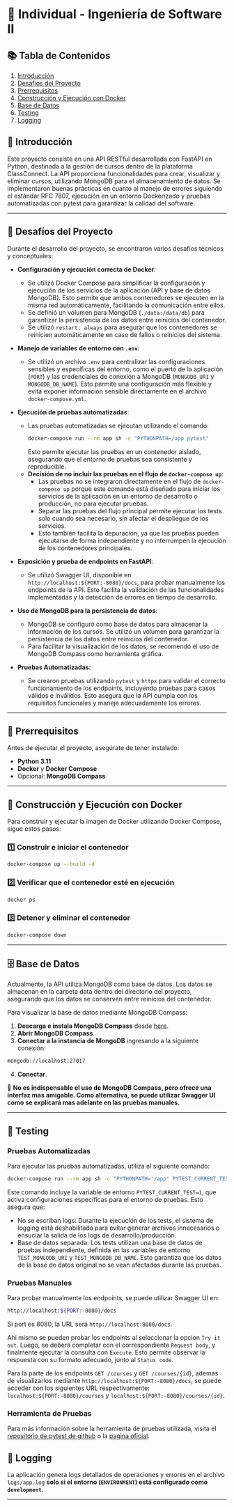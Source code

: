 # 📌 Individual - Ingeniería de Software II

## 📚 Tabla de Contenidos

1. [Introducción](#📖-introducción)
2. [Desafíos del Proyecto](#🚀-desafíos-del-proyecto)
3. [Prerrequisitos](#🔧-prerrequisitos)
4. [Construcción y Ejecución con Docker](#🐳-construcción-y-ejecución-con-docker)
5. [Base de Datos](#🗄️-base-de-datos)
6. [Testing](#🧪-testing)
7. [Logging](#📜-logging)

## 📖 Introducción

Este proyecto consiste en una API RESTful desarrollada con FastAPI en Python, destinada a la gestión de cursos dentro de la plataforma ClassConnect. La API proporciona funcionalidades para crear, visualizar y eliminar cursos, utilizando MongoDB para el almacenamiento de datos. Se implementaron buenas prácticas en cuanto al manejo de errores siguiendo el estándar RFC 7807, ejecución en un entorno Dockerizado y pruebas automatizadas con pytest para garantizar la calidad del software.

---

## 🚀 Desafíos del Proyecto

Durante el desarrollo del proyecto, se encontraron varios desafíos técnicos y conceptuales:

- **Configuración y ejecución correcta de Docker**:
  - Se utilizó Docker Compose para simplificar la configuración y ejecución de los servicios de la aplicación (API y base de datos MongoDB). Esto permite que ambos contenedores se ejecuten en la misma red automáticamente, facilitando la comunicación entre ellos.
  - Se definió un volumen para MongoDB (`./data:/data/db`) para garantizar la persistencia de los datos entre reinicios del contenedor.
  - Se utilizó `restart: always` para asegurar que los contenedores se reinicien automáticamente en caso de fallos o reinicios del sistema.

- **Manejo de variables de entorno con `.env`**:
  - Se utilizó un archivo `.env` para centralizar las configuraciones sensibles y específicas del entorno, como el puerto de la aplicación (`PORT`) y las credenciales de conexión a MongoDB (`MONGODB_URI` y `MONGODB_DB_NAME`). Esto permite una configuración más flexible y evita exponer información sensible directamente en el archivo `docker-compose.yml`.

- **Ejecución de pruebas automatizadas**:
  - Las pruebas automatizadas se ejecutan utilizando el comando:
    ```sh
    docker-compose run --rm app sh -c "PYTHONPATH=/app pytest"
    ```
    Esto permite ejecutar las pruebas en un contenedor aislado, asegurando que el entorno de pruebas sea consistente y reproducible.
  - **Decisión de no incluir las pruebas en el flujo de `docker-compose up`**:
    - Las pruebas no se integraron directamente en el flujo de `docker-compose up` porque este comando está diseñado para iniciar los servicios de la aplicación en un entorno de desarrollo o producción, no para ejecutar pruebas.
    - Separar las pruebas del flujo principal permite ejecutar los tests solo cuando sea necesario, sin afectar el despliegue de los servicios.
    - Esto también facilita la depuración, ya que las pruebas pueden ejecutarse de forma independiente y no interrumpen la ejecución de los contenedores principales.

- **Exposición y prueba de endpoints en FastAPI**:
  - Se utilizó Swagger UI, disponible en `http://localhost:${PORT:-8080}/docs`, para probar manualmente los endpoints de la API. Esto facilita la validación de las funcionalidades implementadas y la detección de errores en tiempo de desarrollo.

- **Uso de MongoDB para la persistencia de datos**:
  - MongoDB se configuró como base de datos para almacenar la información de los cursos. Se utilizó un volumen para garantizar la persistencia de los datos entre reinicios del contenedor.
  - Para facilitar la visualización de los datos, se recomendó el uso de MongoDB Compass como herramienta gráfica.

- **Pruebas Automatizadas**:
  - Se crearon pruebas utilizando `pytest` y `httpx` para validar el correcto funcionamiento de los endpoints, incluyendo pruebas para casos válidos e inválidos. Esto asegura que la API cumpla con los requisitos funcionales y maneje adecuadamente los errores.
---

## 🔧 Prerrequisitos

Antes de ejecutar el proyecto, asegúrate de tener instalado:

- **Python 3.11**
- **Docker** y **Docker Compose**
- Opcional: **MongoDB Compass**

---

## 🐳 Construcción y Ejecución con Docker

Para construir y ejecutar la imagen de Docker utilizando Docker Compose, sigue estos pasos:

### 1️⃣ Construir e iniciar el contenedor
```sh
docker-compose up --build -d
```

### 2️⃣ Verificar que el contenedor esté en ejecución
```sh
docker ps
```

### 3️⃣ Detener y eliminar el contenedor
```sh
docker-compose down
```

---

## 🗄️ Base de Datos

Actualmente, la API utiliza MongoDB como base de datos. Los datos se almacenan en la carpeta data dentro del directorio del proyecto, asegurando que los datos se conserven entre reinicios del contenedor.

Para visualizar la base de datos mediante MongoDB Compass:

1. **Descarga e instala MongoDB Compass** desde [here](https://www.mongodb.com/try/download/compass).
2. **Abrir MongoDB Compass**.
3. **Conectar a la instancia de MongoDB** ingresando a la siguiente conexión:
```sh
mongodb://localhost:27017
```
4. **Conectar**.

🚨 **No es indispensable el uso de MongoDB Compass, pero ofrece una interfaz mas amigable. Como alternativa, se puede utilizar Swagger UI como se explicará mas adelante en las pruebas manuales.**

---

## 🧪 Testing

### Pruebas Automatizadas

Para ejecutar las pruebas automatizadas, utiliza el siguiente comando:
```sh
docker-compose run --rm app sh -c "PYTHONPATH='/app' PYTEST_CURRENT_TEST=1 pytest"
```

Este comando incluye la variable de entorno `PYTEST_CURRENT_TEST=1`, que activa configuraciones específicas para el entorno de pruebas. Esto asegura que:

- No se escriban logs: Durante la ejecución de los tests, el sistema de logging está deshabilitado para evitar generar archivos innecesarios o ensuciar la salida de los logs de desarrollo/producción.
- Base de datos separada: Los tests utilizan una base de datos de pruebas independiente, definida en las variables de entorno `TEST_MONGODB_URI` y `TEST_MONGODB_DB_NAME`. Esto garantiza que los datos de la base de datos original no se vean afectados durante las pruebas.

### Pruebas Manuales

Para probar manualmente los endpoints, se puede utilizar Swagger UI en:
```sh
http://localhost:${PORT:-8080}/docs
```
Si port es 8080, la URL será `http://localhost:8080/docs`.

Ahi mismo se pueden probar los endpoints al seleccionar la opcion `Try it out`. Luego, se deberá completar con el correspondiente `Request body`, y finalmente ejecutar la consulta con `Execute`. Esto permite observar la respuesta con su formato adecuado, junto al `Status code`.

Para la parte de los endpoints `GET /courses` y `GET /courses/{id}`, ademas de visualizarlos mediante `http://localhost:${PORT:-8080}/docs`, se puede acceder con los siguientes URL respectivamente: `localhost:${PORT:-8080}/courses` y `localhost:${PORT:-8080}/courses/{id}`.  

### Herramienta de Pruebas

Para más información sobre la herramienta de pruebas utilizada, visita el [repositorio de pytest de github](https://github.com/pytest-dev/pytest) o la [pagina oficial](https://docs.pytest.org/en/stable/).

## 📜 Logging

La aplicación genera logs detallados de operaciones y errores en el archivo `logs/app.log` **solo si el entorno (`ENVIRONMENT`) está configurado como `development`**.

---
